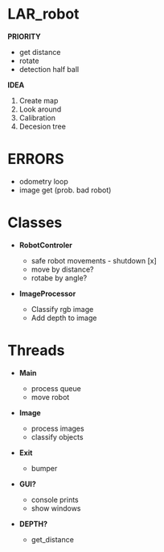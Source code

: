 # LAR_robot

**PRIORITY**
- get distance
- rotate
- detection half ball

**IDEA**

1. Create map
2. Look around
3. Calibration
4. Decesion tree

# ERRORS
- odometry loop
- image get (prob. bad robot)

# Classes

- **RobotControler**
    - safe robot movements - shutdown [x]
    - move by distance?
    - rotabe by angle?

- **ImageProcessor**
    - Classify rgb image
    - Add depth to image
    

# Threads

- **Main**
    - process queue
    - move robot

- **Image**
    - process images
    - classify objects

- **Exit**
    - bumper

- **GUI?**
    - console prints
    - show windows
- **DEPTH?**
    - get_distance